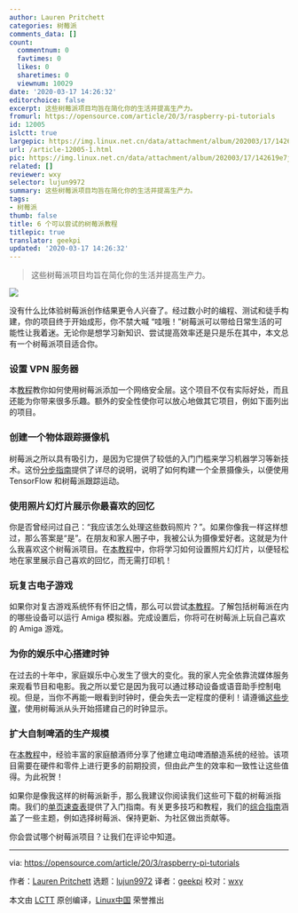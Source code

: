 ```yaml
---
author: Lauren Pritchett
categories: 树莓派
comments_data: []
count:
  commentnum: 0
  favtimes: 0
  likes: 0
  sharetimes: 0
  viewnum: 10029
date: '2020-03-17 14:26:32'
editorchoice: false
excerpt: 这些树莓派项目均旨在简化你的生活并提高生产力。
fromurl: https://opensource.com/article/20/3/raspberry-pi-tutorials
id: 12005
islctt: true
largepic: https://img.linux.net.cn/data/attachment/album/202003/17/142619e7jbh7dj5448nf1i.jpg
url: /article-12005-1.html
pic: https://img.linux.net.cn/data/attachment/album/202003/17/142619e7jbh7dj5448nf1i.jpg.thumb.jpg
related: []
reviewer: wxy
selector: lujun9972
summary: 这些树莓派项目均旨在简化你的生活并提高生产力。
tags:
- 树莓派
thumb: false
title: 6 个可以尝试的树莓派教程
titlepic: true
translator: geekpi
updated: '2020-03-17 14:26:32'
---
```



> 
> 这些树莓派项目均旨在简化你的生活并提高生产力。
> 
> 
> 


![](/data/attachment/album/202003/17/142619e7jbh7dj5448nf1i.jpg)


没有什么比体验树莓派创作结果更令人兴奋了。经过数小时的编程、测试和徒手构建，你的项目终于开始成形，你不禁大喊 “哇哦！”树莓派可以带给日常生活的可能性让我着迷。无论你是想学习新知识、尝试提高效率还是只是乐在其中，本文总有一个树莓派项目适合你。


### 设置 VPN 服务器


本[教程](https://opensource.com/article/19/6/raspberry-pi-vpn-server)教你如何使用树莓派添加一个网络安全层。这个项目不仅有实际好处，而且还能为你带来很多乐趣。额外的安全性使你可以放心地做其它项目，例如下面列出的项目。


### 创建一个物体跟踪摄像机


树莓派之所以具有吸引力，是因为它提供了较低的入门门槛来学习机器学习等新技术。这份[分步指南](https://opensource.com/article/20/1/object-tracking-camera-raspberry-pi)提供了详尽的说明，说明了如何构建一个全景摄像头，以便使用 TensorFlow 和树莓派跟踪运动。


### 使用照片幻灯片展示你最喜欢的回忆


你是否曾经问过自己：“我应该怎么处理这些数码照片？”。如果你像我一样这样想过，那么答案是“是”。在朋友和家人圈子中，我被公认为摄像爱好者。这就是为什么我喜欢这个树莓派项目。在[本教程](https://opensource.com/article/19/2/wifi-picture-frame-raspberry-pi)中，你将学习如何设置照片幻灯片，以便轻松地在家里展示自己喜欢的回忆，而无需打印机！


### 玩复古电子游戏


如果你对复古游戏系统怀有怀旧之情，那么可以尝试[本教程](https://opensource.com/article/19/3/amiga-raspberry-pi)。了解包括树莓派在内的哪些设备可以运行 Amiga 模拟器。完成设置后，你将可在树莓派上玩自己喜欢的 Amiga 游戏。


### 为你的娱乐中心搭建时钟


在过去的十年中，家庭娱乐中心发生了很大的变化。我的家人完全依靠流媒体服务来观看节目和电影。我之所以爱它是因为我可以通过移动设备或语音助手控制电视。但是，当你不再能一眼看到时钟时，便会失去一定程度的便利！请遵循[这些步骤](https://opensource.com/article/17/7/raspberry-pi-clock)，使用树莓派从头开始搭建自己的时钟显示。


### 扩大自制啤酒的生产规模


在[本教程](https://opensource.com/article/17/7/brewing-beer-python-and-raspberry-pi)中，经验丰富的家庭酿酒师分享了他建立电动啤酒酿造系统的经验。该项目需要在硬件和零件上进行更多的前期投资，但由此产生的效率和一致性让这些值得。为此祝贺！


如果你是像我这样的树莓派新手，那么我建议你阅读我们这些可下载的树莓派指南。我们的[单页速查表](https://opensource.com/downloads/getting-started-raspberry-pi-cheat-sheet)提供了入门指南。有关更多技巧和教程，我们的[综合指南](https://opensource.com/downloads/raspberry-pi-guide)涵盖了一些主题，例如选择树莓派、保持更新、为社区做出贡献等。


你会尝试哪个树莓派项目？让我们在评论中知道。




---


via: <https://opensource.com/article/20/3/raspberry-pi-tutorials>


作者：[Lauren Pritchett](https://opensource.com/users/lauren-pritchett) 选题：[lujun9972](https://github.com/lujun9972) 译者：[geekpi](https://github.com/geekpi) 校对：[wxy](https://github.com/wxy)


本文由 [LCTT](https://github.com/LCTT/TranslateProject) 原创编译，[Linux中国](https://linux.cn/) 荣誉推出
